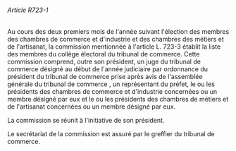 ###### Article R723-1

Au cours des deux premiers mois de l'année suivant l'élection des membres des chambres de commerce et d'industrie et des chambres des métiers et de l'artisanat, la commission mentionnée à l'article L. 723-3 établit la liste des membres du collège électoral du tribunal de commerce. Cette commission comprend, outre son président, un juge du tribunal de commerce désigné au début de l'année judiciaire par ordonnance du président du tribunal de commerce prise après avis de l'assemblée générale du tribunal de commerce , un représentant du préfet, le ou les présidents des chambres de commerce et d'industrie concernées ou un membre désigné par eux et le ou les présidents des chambres de métiers et de l'artisanat concernées ou un membre désigné par eux.

La commission se réunit à l'initiative de son président.

Le secrétariat de la commission est assuré par le greffier du tribunal de commerce.

